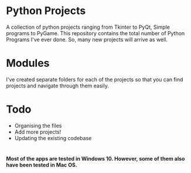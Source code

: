 # Python Projects 

A collection of python projects ranging from Tkinter to PyQt, Simple programs to PyGame. This repository contains the total number of 
Python Programs I've ever done. So, many new projects will arrive as well. 
# Modules

I've created separate folders for each of the projects so that you can find projects and navigate through them easily.

# Todo
- Organising the files
- Add more projects!
- Updating the existing codebase

# 

**Most of the apps are tested in Windows 10. However, some of them also have been tested in Mac OS.**
